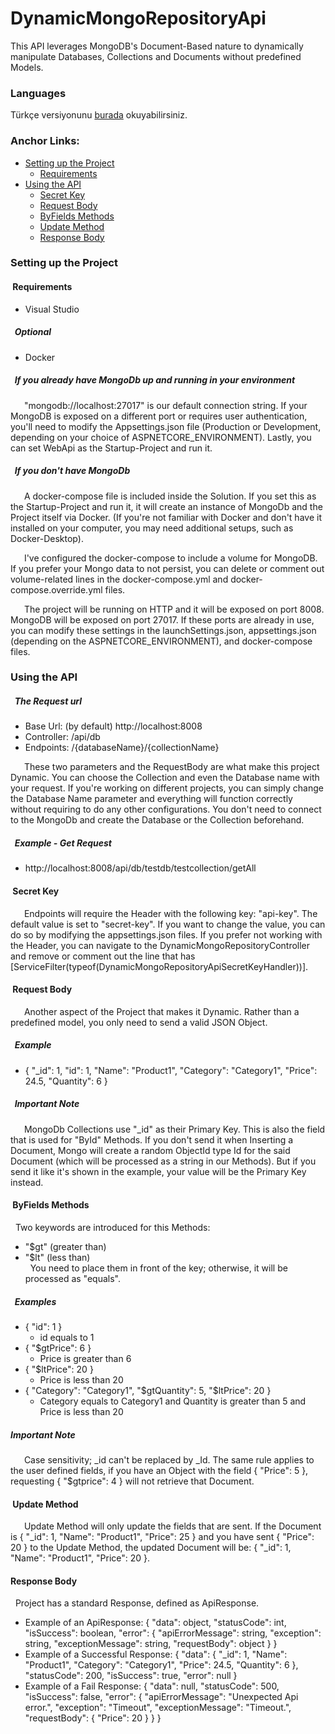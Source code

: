 # DynamicMongoRepositoryApi
This API leverages MongoDB's Document-Based nature to dynamically manipulate Databases, Collections and Documents without predefined Models.

### Languages

Türkçe versiyonunu [burada](https://github.com/BarisClb/DynamicMongoRepositoryApi/blob/master/README-TR.md) okuyabilirsiniz.

### Anchor Links:

- [Setting up the Project](#setting-up-the-project)
  - [Requirements](#requirements)
- [Using the API](#using-the-api)
  - [Secret Key](#secret-key)
  - [Request Body](#request-body)
  - [ByFields Methods](#byfields-methods)
  - [Update Method](#update-method)
  - [Response Body](#response-body)

### Setting up the Project

#### &nbsp;Requirements

- Visual Studio

##### &nbsp; Optional

- Docker

##### &nbsp; If you already have MongoDb up and running in your environment

&emsp;&nbsp; "mongodb://localhost:27017" is our default connection string. If your MongoDB is exposed on a different port or requires user authentication, you'll need to modify the Appsettings.json file (Production or Development, depending on your choice of ASPNETCORE_ENVIRONMENT). Lastly, you can set WebApi as the Startup-Project and run it.

##### &nbsp; If you don't have MongoDb

&emsp;&nbsp; A docker-compose file is included inside the Solution. If you set this as the Startup-Project and run it, it will create an instance of MongoDb and the Project itself via Docker. (If you're not familiar with Docker and don't have it installed on your computer, you may need additional setups, such as Docker-Desktop).  
  
&emsp;&nbsp; I've configured the docker-compose to include a volume for MongoDB. If you prefer your Mongo data to not persist, you can delete or comment out volume-related lines in the docker-compose.yml and docker-compose.override.yml files.  
  
&emsp;&nbsp; The project will be running on HTTP and it will be exposed on port 8008. MongoDB will be exposed on port 27017. If these ports are already in use, you can modify these settings in the launchSettings.json, appsettings.json (depending on the ASPNETCORE_ENVIRONMENT), and docker-compose files.

### Using the API

##### &nbsp; The Request url

- Base Url: (by default) http://localhost:8008
- Controller: /api/db
- Endpoints: /{databaseName}/{collectionName}

&emsp;&nbsp; These two parameters and the RequestBody are what make this project Dynamic. You can choose the Collection and even the Database name with your request. If you're working on different projects, you can simply change the Database Name parameter and everything will function correctly without requiring to do any other configurations. You don't need to connect to the MongoDb and create the Database or the Collection beforehand.

##### &nbsp; Example - Get Request

- http://localhost:8008/api/db/testdb/testcollection/getAll

#### &nbsp;Secret Key

&emsp;&nbsp; Endpoints will require the Header with the following key: "api-key". The default value is set to "secret-key". If you want to change the value, you can do so by modifying the appsettings.json files. If you prefer not working with the Header, you can navigate to the DynamicMongoRepositoryController and remove or comment out the line that has [ServiceFilter(typeof(DynamicMongoRepositoryApiSecretKeyHandler))].

#### &nbsp;Request Body

&emsp;&nbsp; Another aspect of the Project that makes it Dynamic. Rather than a predefined model, you only need to send a valid JSON Object.

##### &nbsp; Example

- { "_id": 1, "id": 1, "Name": "Product1", "Category": "Category1", "Price": 24.5, "Quantity": 6 }

##### &nbsp; Important Note

&emsp;&nbsp; MongoDb Collections use "_id" as their Primary Key. This is also the field that is used for "ById" Methods. If you don't send it when Inserting a Document, Mongo will create a random ObjectId type Id for the said Document (which will be processed as a string in our Methods). But if you send it like it's shown in the example, your value will be the Primary Key instead.

#### &nbsp;ByFields Methods

&nbsp; Two keywords are introduced for this Methods: 
- "$gt" (greater than)
- "$lt" (less than)  
&nbsp; You need to place them in front of the key; otherwise, it will be processed as "equals".

##### &nbsp; Examples

- { "id": 1 }
  - id equals to 1
- { "$gtPrice": 6 }
  - Price is greater than 6  
- { "$ltPrice": 20 }
  - Price is less than 20  
- { "Category": "Category1", "$gtQuantity": 5, "$ltPrice": 20 }
  - Category equals to Category1 and Quantity is greater than 5 and Price is less than 20

##### Important Note

&emsp;&nbsp; Case sensitivity; _id can't be replaced by _Id. The same rule applies to the user defined fields, if you have an Object with the field { "Price": 5 }, requesting { "$gtprice": 4 } will not retrieve that Document.

#### &nbsp;Update Method

&emsp;&nbsp; Update Method will only update the fields that are sent. If the Document is { "_id": 1, "Name": "Product1", "Price": 25 } and you have sent { "Price": 20 } to the Update Method, the updated Document will be: { "_id": 1, "Name": "Product1", "Price": 20 }.

#### Response Body

&nbsp; Project has a standard Response, defined as ApiResponse.

- Example of an ApiResponse: { "data": object, "statusCode": int, "isSuccess": boolean, "error": { "apiErrorMessage": string, "exception": string, "exceptionMessage": string, "requestBody": object } }
- Example of a Successful Response: { "data": { "_id": 1, "Name": "Product1", "Category": "Category1", "Price": 24.5, "Quantity": 6 }, "statusCode": 200, "isSuccess": true, "error": null }
- Example of a Fail Response: { "data": null, "statusCode": 500, "isSuccess": false, "error": { "apiErrorMessage": "Unexpected Api error.", "exception": "Timeout", "exceptionMessage": "Timeout.", "requestBody": { "Price": 20 } } }
